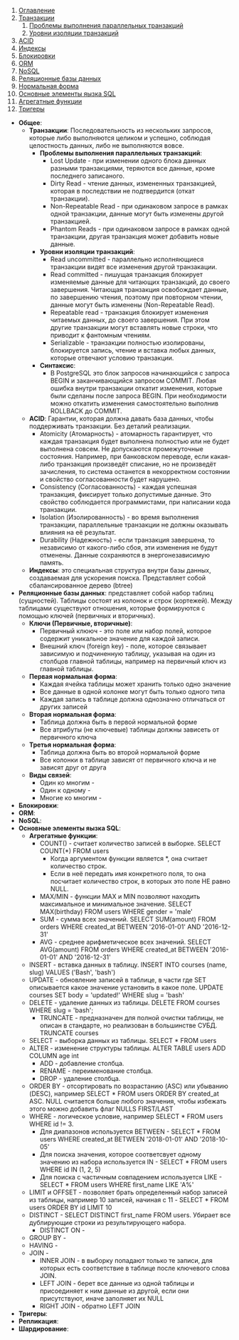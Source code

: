 1. [Оглавление](README.md)
1. [Транзакции](#1)
    1. [Проблемы выполнения параллельных транзакций](#7)
    1. [Уровни изоляции транзакций](#3)
1. [ACID](#2)
1. [Индексы](#4)
1. [Блокировки](#5)
1. [ORM](#6)
1. [NoSQL](#8)
1. [Реляционные базы данных](#9)
1. [Нормальная форма](#10)
1. [Основные элементы яызка SQL](#11)
1. [Агрегатные функции](#12)
1. [Тригеры](#13)
* **Общее**: <a name="1"></a>
    * **Транзакции**: <a name="1"></a> Последовательность из нескольких запросов, которые либо выполняются целиком и успешно, соблюдая целостность данных, либо не выполняются вовсе.
        * **Проблемы выполнения параллельных транзакций**: <a name="7"></a>
            * Lost Update - при изменении одного блока данных разными транзакциями, теряются все данные, кроме последнего записаного.
            * Dirty Read - чтение данных, измененных транзакцией, которая в последствии не подтвердится (откат транзакции).
            * Non-Repeatable Read - при одинаковом запросе в рамках одной транзакции, данные могут быть изменены другой транзакцией.
            * Phantom Reads - при одинаковом запросе в рамках одной транзакции, другая транзакция может добавить новые данные.
        * **Уровни изоляции транзакций**: <a name="3"></a>
            * Read uncommitted - параллельно исполняющиеся транзакции видят все изменения другой транзакации. 
            * Read committed - пишущая транзакция блокирует изменяемые данные для читающих транзакций, до своего завершения. Читающая транзакция освобождает данные, по завершению чтения, поэтому при повторном чтении, данные могут быть изменены (Non-Repeatable Read).
            * Repeatable read - транзакция блокирует изменения читаемых данных, до своего завершения. При этом другие транзакции могут вставлять новые строки, что приводит к фантомным чтениям.
            * Serializable - транзакции полностью изолированы, блокируется запись, чтение и вставка любых данных, которые отвечают условию транзакции.
        * **Синтаксис**: <a name="7"></a>
            * В PostgreSQL это блок запросов начинающийся с запроса BEGIN и заканчивающийся запросом COMMIT. Любая ошибка внутри транзакции откатит изменения, которые были сделаны после запроса BEGIN. При необходимости можно откатить изменения самостоятельно выполнив ROLLBACK до COMMIT.
    * **ACID**: <a name="2"></a> Гарантии, которая должна давать база данных, чтобы поддерживать транзакции. Без деталий реализации.
        * Atomicity (Атомарность) - атомарность гарантирует, что каждая транзакция будет выполнена полностью или не будет выполнена совсем. Не допускаются промежуточные состояния. Например, при банковском переводе, если какая-либо транзакция произведёт списание, но не произведёт зачисления, то система останется в некорректном состоянии и свойство согласованности будет нарушено.
        * Consistency (Согласованность) - каждая успешная транзакция, фиксирует только допустимые данные. Это свойство соблюдается программистами, при написании кода транзакции. 
        * Isolation (Изолированность) - во время выполнения транзакции, параллельные транзакции не должны оказывать влияния на её результат.
        * Durability (Надежность) - если транзакция завершена, то независимо от какого-либо сбоя, эти изменения не будут отменены. Данные сохраняются в энергонезависимую память.
    * **Индексы**: <a name="4"></a> это специальная структура внутри базы данных, создаваемая для ускорения поиска. Представляет собой сбалансированное дерево (btree)
* **Реляционные базы данных**: <a name="9"></a> представляет собой набор таблиц (сущностей). Таблицы состоят из колонок и строк (кортежей). Между таблицами существуют отношения, которые формируются с помощью ключей (первичных и вторичных).
    * **Ключи (Первичные, вторичные)**: <a name="10"></a>
        * Первичный клююч - это поле или набор полей, которое содержит уникальное значение для каждой записи.
        * Внешний ключ (foreign key) - поле, которое связывает зависимую и подчиненную таблицу, указывая на один из столбцов главной таблицы, например на первичный ключ из главной таблицы. 
    * **Первая нормальная форма**: <a name="10"></a>
        * Каждая ячейка таблицы может хранить только одно значение
        * Все данные в одной колонке могут быть только одного типа
        * Каждая запись в таблице должна однозначно отличаться от других записей
    * **Вторая нормальная форма**: <a name="10"></a>
        * Таблица должна быть в первой нормальной форме
        * Все атрибуты (не ключевые) таблицы должны зависеть от первичного ключа
    * **Третья нормальная форма**: <a name="10"></a>
        * Таблица должна быть во второй нормальной форме
        * Все колонки в таблице зависят от первичного ключа и не зависят друг от друга
    * **Виды связей**: <a name="10"></a>
        * Один ко многим -
        * Один к одному - 
        * Многие ко многим -
* **Блокировки**: <a name="5"></a>
* **ORM**: <a name="6"></a>
* **NoSQL**: <a name="8"></a> 
* **Основные элементы яызка SQL**: <a name="11"></a>
    * **Агрегатные функции**: <a name="8"></a>
        * COUNT() - считает количество записей в выборке. SELECT COUNT(*) FROM users
            * Когда аргументом функции является *, она считает количество строк.
            * Если в неё передать имя конкретного поля, то она посчитает количество строк, в которых это поле НЕ равно NULL.
        * MAX/MIN - функции MAX и MIN позволяют находить максимальное и минимальное значение. SELECT MAX(birthday) FROM users WHERE gender = 'male'
        * SUM - сумма всех значений. SELECT SUM(amount) FROM orders WHERE created_at BETWEEN '2016-01-01' AND '2016-12-31'
        * AVG - среднее арифметическое всех значений. SELECT AVG(amount) FROM orders WHERE created_at BETWEEN '2016-01-01' AND '2016-12-31'
    * INSERT - вставка данных в таблицу. INSERT INTO courses (name, slug) VALUES ('Bash', 'bash')
    * UPDATE - обновление записей в таблице, в части где SET описывается какое значение установить в какое поле. UPDATE courses SET body = 'updated!' WHERE slug = 'bash'
    * DELETE - удаление данных из таблицы. DELETE FROM courses WHERE slug = 'bash';
        * TRUNCATE - предназначен для полной очистки таблицы, не описан в стандарте, но реализован в большинстве СУБД. TRUNCATE courses
    * SELECT - выборка данных из таблицы. SELECT * FROM users
    * ALTER - изменение структуры таблицы. ALTER TABLE users ADD COLUMN age int
        * ADD - добавление столбца.
        * RENAME - переименование столбца.
        * DROP - удаление столбца.
    * ORDER BY - отсортировать по возрастанию (ASC) или убыванию (DESC), например SELECT * FROM users ORDER BY created_at ASC. NULL считается больше любого значения, чтобы избежать этого можно добавить флаг NULLS FIRST/LAST
    * WHERE - логическое условие, например SELECT * FROM users WHERE id != 3. 
        * Для диапазонов используется BETWEEN - SELECT * FROM users WHERE created_at BETWEEN '2018-01-01' AND '2018-10-05'
        * Для поиска значения, которое соответсвует одному значению из набора используется IN - SELECT * FROM users WHERE id IN (1, 2, 5)
        * Для поиска с частичным совпадением используется LIKE - SELECT * FROM users WHERE first_name LIKE 'A%'
    * LIMIT и OFFSET - позволяет брать определенный набор записей из таблицы, например 10 записей, начиная с 11 - SELECT * FROM users ORDER BY id LIMIT 10
    * DISTINCT - SELECT DISTINCT first_name FROM users. Убирает все дублирующие строки из результирующего набора.
        * DISTINCT ON -
    * GROUP BY - 
    * HAVING - 
    * JOIN - 
        * INNER JOIN - в выборку попадают только те записи, для которых есть соответствие в таблице после ключевого слова JOIN.
        * LEFT JOIN - берет все данные из одной таблицы и присоединяет к ним данные из другой, если они присутствуют, иначе заполняет их NULL
        * RIGHT JOIN - обратно LEFT JOIN
* **Тригеры**: <a name="13"></a>
* **Репликация**: <a name="13"></a>
* **Шардирование**: <a name="13"></a>